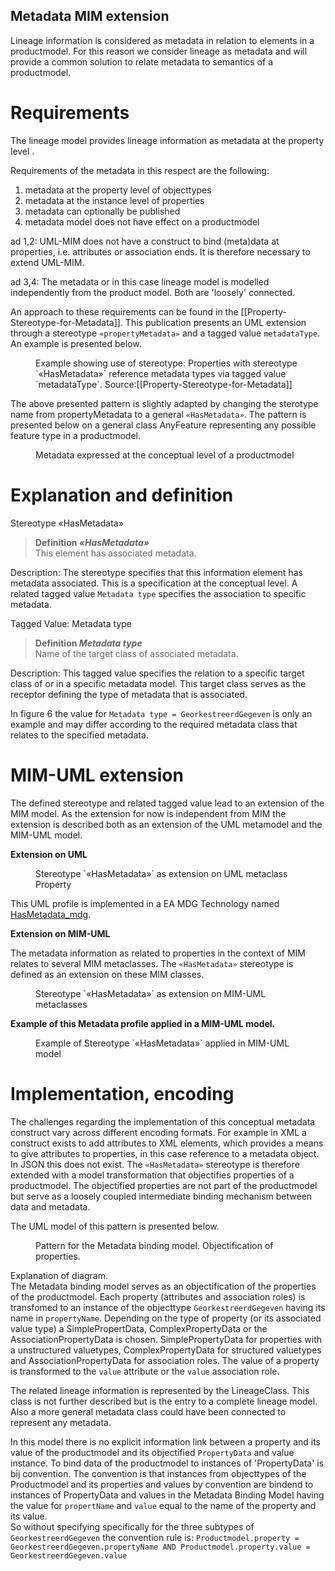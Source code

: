 ## Metadata MIM extension

Lineage information is considered as metadata in relation to elements in a productmodel. For this reason we consider lineage as metadata and will provide a common solution to relate metadata to semantics of a productmodel.


# Requirements

The lineage model provides lineage information as metadata at the property level .

Requirements of the metadata in this respect are the following:

1. metadata at the property level of objecttypes
2. metadata at the instance level of properties
3. metadata can optionally be published
4. metadata model does not have effect on a productmodel


ad 1,2: UML-MIM does not have a construct to bind (meta)data at properties, i.e. attributes or association ends. It is therefore necessary to extend UML-MIM.

ad 3,4: The metadata or in this case lineage model is modelled independently from the product model. Both are 'loosely' connected.

An approach to these requirements can be found in the [[Property-Stereotype-for-Metadata]]. This publication presents an UML extension through a stereotype `«propertyMetadata»` and a tagged value `metadataType`. An example is presented below.

<figure id="Figure_1">
<img src="media/example_extension.png" alt="">
<figcaption>Example showing use of stereotype: Properties with stereotype `«HasMetadata»` reference metadata types via tagged value `metadataType`. Source:[[Property-Stereotype-for-Metadata]]</figcaption>
</figure>


The above presented pattern is slightly adapted by changing the sterotype name from propertyMetadata to a general `«HasMetadata»`. The pattern is presented below on a general class AnyFeature representing any possible feature type in a productmodel.

<figure id="Figure_2">
<img src="media/ProductmodelProxy.png" alt="">
<figcaption>Metadata expressed at the conceptual level of a productmodel</figcaption>
</figure>

# Explanation and definition

Stereotype «HasMetadata»
>   **Definition <dfn>«HasMetadata»</dfn>**  
>   This element has associated metadata.

Description:
The stereotype specifies that this information element has metadata associated. This is a specification at the conceptual level. A related tagged value `Metadata type` specifies the association to specific metadata.

Tagged Value: Metadata type
>   **Definition <dfn>Metadata type</dfn>**  
>   Name of the target class of associated metadata.

Description:
This tagged value specifies the relation to a specific target class of or in a specific metadata model. This target class serves as the receptor defining the type of metadata that is associated.

In figure 6 the value for `Metadata type = GeorkestreerdGegeven` is only an example and may differ according to the required metadata class that relates to the specified metadata.

# MIM-UML extension

The defined stereotype and related tagged value lead to an extension of the MIM model. As the extension for now is independent from MIM the extension is described both as an extension of the UML metamodel and the MIM-UML model.

**Extension on UML**

<figure id="Figure_3">
<img src="media/UML extension.png" alt="">
<figcaption>Stereotype `«HasMetadata»` as extension on UML metaclass Property</figcaption>
</figure>

This UML profile is implemented in a EA MDG Technology named [HasMetadata_mdg](UML-profile/HasMetadata_mdg_build01.xml).

**Extension on MIM-UML**

The metadata information as related to properties in the context of MIM relates to several MIM metaclasses. The `«HasMetadata»` stereotype is defined as an extension on these MIM classes.

<figure id="Figure_4">
<img src="media/MIM hasMetadata extensie.png" alt="">
<figcaption>Stereotype `«HasMetadata»` as extension on MIM-UML metaclasses</figcaption>
</figure>
 
 
 **Example of this Metadata profile applied in a MIM-UML model.**
 
 <figure id="Figure_5">
<img src="media/Example_gebouw.png" alt="">
<figcaption>Example of Stereotype `«HasMetadata»` applied in MIM-UML model</figcaption>
</figure>

# Implementation, encoding

The challenges regarding the implementation of this conceptual metadata construct vary across different encoding formats. For example in XML a construct exists to add attributes to XML elements, which provides a means to give attributes to properties, in this case reference to a metadata object. In JSON this does not exist. The `«HasMetadata»` stereotype is therefore extended with a model transformation that objectifies properties of a productmodel. The objectified properties are not part of the productmodel but serve as a loosely coupled intermediate binding mechanism between data and metadata.

The UML model of this pattern is presented below.


<figure id="Figure_6">
<img src="media/Binding model.png" alt="">
<figcaption>Pattern for the Metadata binding model. Objectification of properties.</figcaption>
</figure>


Explanation of diagram.  
The Metadata binding model serves as an objectification of the properties of the productmodel. Each property (attributes and association roles) is transfomed to an instance of the objecttype `GeorkestreerdGegeven` having its name in `propertyName`. Depending on the type of property (or its associated value type) a SimplePropertData, ComplexPropertyData or the AssociationPropertyData is chosen.
SimplePropertyData for properties with a unstructured valuetypes, ComplexPropertyData for structured valuetypes and AssociationPropertyData for association roles.
The value of a property is transformed to the `value` attribute or the `value` association role.

The related lineage information is represented by the LineageClass. This class is not further described but is the entry to a complete lineage model. Also a more general metadata class could have been connected to represent any metadata.

In this model there is no explicit information link between a property and its value of the productmodel and its objectified `PropertyData` and value instance. To bind data of the productmodel to instances of 'PropertyData' is bij convention. The convention is that instances from objecttypes of the Productmodel and its properties and values by convention are bindend to instances of PropertyData and values in the Metadata Binding Model having the value for `propertName` and `value` equal to the name of the property and its value.  
So without specifying specifically for the three subtypes of `GeorkestreerdGegeven` the convention rule is: `Productmodel.property = GeorkestreerdGegeven.propertyName AND Productmodel.property.value = GeorkestreerdGegeven.value`

